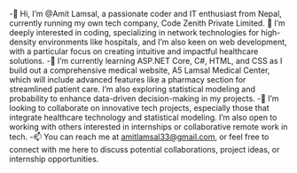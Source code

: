 -👋 Hi, I’m @Amit Lamsal, a passionate coder and IT enthusiast from Nepal, currently running my own tech company, Code Zenith Private Limited.
👀 I’m deeply interested in coding, specializing in network technologies for high-density environments like hospitals, and I’m also keen on web development, with a particular focus on creating intuitive and impactful healthcare solutions.
-🌱 I’m currently learning ASP.NET Core, C#, HTML, and CSS as I build out a comprehensive medical website, A5 Lamsal Medical Center, which will include advanced features like a pharmacy section for streamlined patient care. I’m also exploring statistical modeling and probability to enhance data-driven decision-making in my projects.
-💞️ I’m looking to collaborate on innovative tech projects, especially those that integrate healthcare technology and statistical modeling. I’m also open to working with others interested in internships or collaborative remote work in tech.
-📫 You can reach me at amitlamsal33@gmail.com, or feel free to connect with me here to discuss potential collaborations, project ideas, or internship opportunities.

<!---
AmitLamsal2/AmitLamsal2 is a ✨ special ✨ repository because its `README.md` (this file) appears on your GitHub profile.
You can click the Preview link to take a look at your changes.
--->
